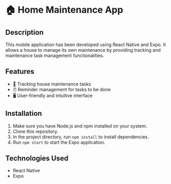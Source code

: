 # 🏠 Home Maintenance App

## Description
This mobile application has been developed using React Native and Expo. It allows a house to manage its own maintenance by providing tracking and maintenance task management functionalities.

## Features

- 📝 Tracking house maintenance tasks
- ⏰ Reminder management for tasks to be done
- 🖥 User-friendly and intuitive interface

## Installation

1. Make sure you have Node.js and npm installed on your system.
2. Clone this repository.
3. In the project directory, run `npm install` to install dependencies.
4. Run `npm start` to start the Expo application.

## Technologies Used

- React Native
- Expo
